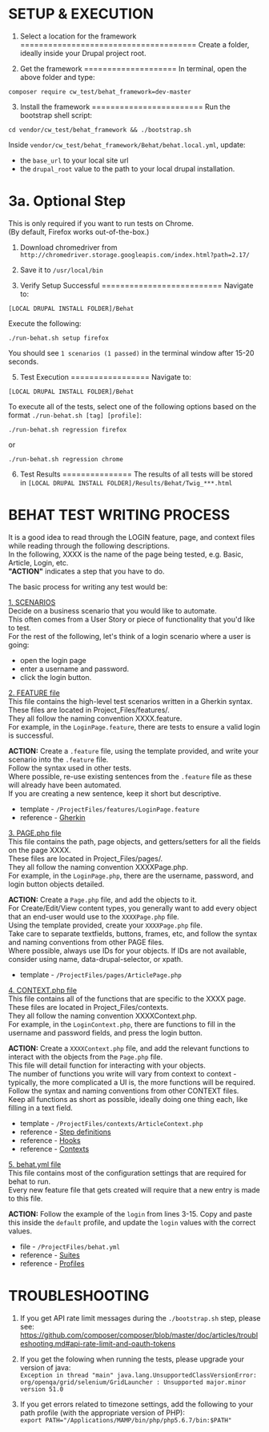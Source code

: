 SETUP & EXECUTION
=================

1. Select a location for the framework
======================================
Create a folder, ideally inside your Drupal project root.



2. Get the framework
====================
In terminal, open the above folder and type:<br>
```
composer require cw_test/behat_framework=dev-master
```


3. Install the framework
========================
Run the bootstrap shell script:<br>
```
cd vendor/cw_test/behat_framework && ./bootstrap.sh
```

Inside `vendor/cw_test/behat_framework/Behat/behat.local.yml`, update:<br>
* the `base_url` to your local site url<br>
* the `drupal_root` value to the path to your local drupal installation.


3a. Optional Step
=================
This is only required if you want to run tests on Chrome.<br>
(By default, Firefox works out-of-the-box.)

1. Download chromedriver from `http://chromedriver.storage.googleapis.com/index.html?path=2.17/`
2. Save it to `/usr/local/bin`


4. Verify Setup Successful
==========================
Navigate to:

```
[LOCAL DRUPAL INSTALL FOLDER]/Behat
```

Execute the following:

```
./run-behat.sh setup firefox
```

You should see `1 scenarios (1 passed)` in the terminal window after 15-20 seconds.


5. Test Execution
=================
Navigate to:

```
[LOCAL DRUPAL INSTALL FOLDER]/Behat
```

To execute all of the tests, select one of the following options based on the format `./run-behat.sh [tag] [profile]`:

```
./run-behat.sh regression firefox
```

or

```
./run-behat.sh regression chrome
```

6. Test Results
===============
The results of all tests will be stored in `[LOCAL DRUPAL INSTALL FOLDER]/Results/Behat/Twig_***.html`


BEHAT TEST WRITING PROCESS
==========================

It is a good idea to read through the LOGIN feature, page, and context files while reading through the following descriptions.<br>
In the following, XXXX is the name of the page being tested, e.g. Basic, Article, Login, etc.<br>
<b>"ACTION"</b> indicates a step that you have to do.

The basic process for writing any test would be:

<u>1. SCENARIOS</u><br>
Decide on a business scenario that you would like to automate. <br>
This often comes from a User Story or piece of functionality that you'd like to test.<br>
For the rest of the following, let's think of a login scenario where a user is going:<br>
 - open the login page<br>
 - enter a username and password.<br>
 - click the login button.<br>

<u>2. FEATURE file</u><br>
This file contains the high-level test scenarios written in a Gherkin syntax.<br>
These files are located in Project_Files/features/.<br>
They all follow the naming convention XXXX.feature.<br>
For example, in the `LoginPage.feature`, there are tests to ensure a valid login is successful.<br>

<b>ACTION:</b> Create a `.feature` file, using the template provided, and write your scenario into the `.feature` file.<br>
Follow the syntax used in other tests.<br>
Where possible, re-use existing sentences from the `.feature` file as these will already have been automated.<br>
If you are creating a new sentence, keep it short but descriptive.<br>
 * template - `/ProjectFiles/features/LoginPage.feature`<br>
 * reference - <a href="http://docs.behat.org/en/v3.0/guides/1.gherkin.html">Gherkin</a><br>

<u>3. PAGE.php file</u><br>
This file contains the path, page objects, and getters/setters for all the fields on the page XXXX.<br>
These files are located in Project_Files/pages/.<br>
They all follow the naming convention XXXXPage.php.<br>
For example, in the `LoginPage.php`, there are the username, password, and login button objects detailed.<br>

<b>ACTION:</b> Create a `Page.php` file, and add the objects  to it.<br>
For Create/Edit/View content types, you generally want to add every object that an end-user would use to the `XXXXPage.php` file.<br>
Using the template provided, create your `XXXXPage.php` file. <br>
Take care to separate textfields, buttons, frames, etc, and follow the syntax and naming conventions from other PAGE files.<br>
Where possible, always use IDs for your objects. If IDs are not available, consider using name, data-drupal-selector, or xpath.<br>
 * template - `/ProjectFiles/pages/ArticlePage.php`<br>

<u>4. CONTEXT.php file</u><br>
This file contains all of the functions that are specific to the XXXX page.<br>
These files are located in Project_Files/contexts.<br>
They all follow the naming convention XXXXContext.php.<br>
For example, in the `LoginContext.php`, there are functions to fill in the username and password fields, and press the login button.<br>

<b>ACTION:</b> Create a `XXXXContext.php` file, and add the relevant functions to interact with the objects from the `Page.php` file.<br>
This file will detail function for interacting with your objects.<br>
The number of functions you write will vary from context to context - typically, the more complicated a UI is, the more functions will be required.<br>
Follow the syntax and naming conventions from other CONTEXT files.<br>
Keep all functions as short as possible, ideally doing one thing each, like filling in a text field.<br>
 * template - `/ProjectFiles/contexts/ArticleContext.php`<br>
 * reference - <a href="http://docs.behat.org/en/v3.0/guides/2.definitions.html">Step definitions</a><br>
 * reference - <a href="http://docs.behat.org/en/v3.0/guides/3.hooks.html">Hooks</a><br>
 * reference - <a href="http://docs.behat.org/en/v3.0/guides/4.contexts.html">Contexts</a><br>

<u>5. behat.yml file</u><br>
This file contains most of the configuration settings that are required for behat to run.<br>
Every new feature file that gets created will require that a new entry is made to this file.<br>

<b>ACTION:</b> Follow the example of the `login` from lines 3-15. Copy and paste this inside the `default` profile, and update the `login` values with the correct values.<br>
 * file - `/ProjectFiles/behat.yml`<br>
 * reference - <a href="http://docs.behat.org/en/v3.0/guides/5.suites.html">Suites</a><br>
 * reference - <a href="http://docs.behat.org/en/v3.0/guides/6.profiles.html">Profiles</a><br>



TROUBLESHOOTING
===============
1. If you get API rate limit messages during the `./bootstrap.sh` step, please see:<br>
https://github.com/composer/composer/blob/master/doc/articles/troubleshooting.md#api-rate-limit-and-oauth-tokens

2. If you get the folowing when running the tests, please upgrade your version of java:<br>
`Exception in thread "main" java.lang.UnsupportedClassVersionError: org/openqa/grid/selenium/GridLauncher : Unsupported major.minor version 51.0`

3. If you get errors related to timezone settings, add the following to your path profile (with the appropriate version of PHP):<br>
`export PATH="/Applications/MAMP/bin/php/php5.6.7/bin:$PATH"`
